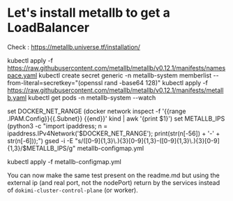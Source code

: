 # Let's install metallb to get a LoadBalancer

Check : https://metallb.universe.tf/installation/

kubectl apply -f https://raw.githubusercontent.com/metallb/metallb/v0.12.1/manifests/namespace.yaml
kubectl create secret generic -n metallb-system memberlist --from-literal=secretkey="(openssl rand -base64 128)"
kubectl apply -f https://raw.githubusercontent.com/metallb/metallb/v0.12.1/manifests/metallb.yaml
kubectl get pods -n metallb-system --watch 

set DOCKER_NET_RANGE (docker network inspect -f '{{range .IPAM.Config}}{{.Subnet}} {{end}}' kind | awk '{print $1}')
set METALLB_IPS (python3 -c "import ipaddress; n = ipaddress.IPv4Network('$DOCKER_NET_RANGE'); print(str(n[-56]) + '-' + str(n[-6]));")
gsed -i -E "s/([0-9]{1,3}\.){3}[0-9]{1,3}-([0-9]{1,3}\.){3}[0-9]{1,3}/$METALLB_IPS/g" metallb-configmap.yml

kubectl apply -f metallb-configmap.yml

You can now make the same test present on the readme.md but using the external ip (and real port, not the nodePort) return by the services instead of `dokimi-cluster-control-plane` (or worker).
